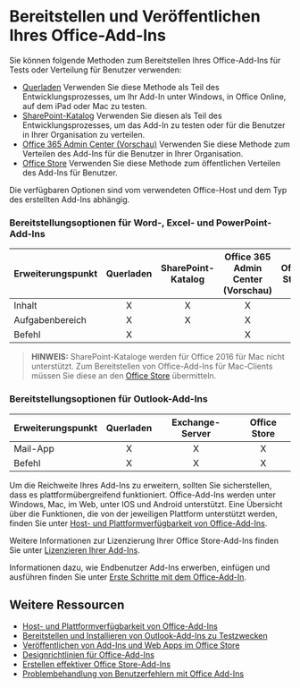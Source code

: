 
# Bereitstellen und Veröffentlichen Ihres Office-Add-Ins


Sie können folgende Methoden zum Bereitstellen Ihres Office-Add-Ins für Tests oder Verteilung für Benutzer verwenden:

- [Querladen](../testing/create-a-network-shared-folder-catalog-for-task-pane-and-content-add-ins.md) Verwenden Sie diese Methode als Teil des Entwicklungsprozesses, um Ihr Add-In unter Windows, in Office Online, auf dem iPad oder Mac zu testen.
- [SharePoint-Katalog](publish-task-pane-and-content-add-ins-to-an-add-in-catalog.md) Verwenden Sie diesen als Teil des Entwicklungsprozesses, um das Add-In zu testen oder für die Benutzer in Ihrer Organisation zu verteilen.
- [Office 365 Admin Center (Vorschau)](https://support.office.com/en-ie/article/Deploy-Office-Add-Ins-in-Office-365-737e8c86-be63-44d7-bf02-492fa7cd9c3f?ui=en-US&rs=en-IE&ad=IE) Verwenden Sie diese Methode zum Verteilen des Add-Ins für die Benutzer in Ihrer Organisation.
- [Office Store] Verwenden Sie diese Methode zum öffentlichen Verteilen des Add-Ins für Benutzer.

Die verfügbaren Optionen sind vom verwendeten Office-Host und dem Typ des erstellten Add-Ins abhängig.

### Bereitstellungsoptionen für Word-, Excel- und PowerPoint-Add-Ins

| Erweiterungspunkt            | Querladen | SharePoint-Katalog | Office 365 Admin Center (Vorschau) | Office Store |
|:----------------|:-----------:|:------------------:|:-------------------------------:|:------------:|
| Inhalt         | X           | X                  | X                               | X            |
| Aufgabenbereich       | X           | X                  | X                               | X            |
| Befehl         | X           |                    | X                               | X            |

> **HINWEIS:** SharePoint-Kataloge werden für Office 2016 für Mac nicht unterstützt. Zum Bereitstellen von Office-Add-Ins für Mac-Clients müssen Sie diese an den [Office Store] übermitteln.    

### Bereitstellungsoptionen für Outlook-Add-Ins

| Erweiterungspunkt     | Querladen | Exchange-Server | Office Store |
|:---------|:-----------:|:---------------:|:------------:|
| Mail-App | X           | X               | X            |
| Befehl  | X           | X               | X            |

Um die Reichweite Ihres Add-Ins zu erweitern, sollten Sie sicherstellen, dass es plattformübergreifend funktioniert. Office-Add-Ins werden unter Windows, Mac, im Web, unter IOS und Android unterstützt. Eine Übersicht über die Funktionen, die von der jeweiligen Plattform unterstützt werden, finden Sie unter [Host- und Plattformverfügbarkeit von Office-Add-Ins].   

Weitere Informationen zur Lizenzierung Ihrer Office Store-Add-Ins finden Sie unter [Lizenzieren Ihrer Add-Ins](https://msdn.microsoft.com/EN-US/library/office/jj163257.aspx).

Informationen dazu, wie Endbenutzer Add-Ins erwerben, einfügen und ausführen finden Sie unter [Erste Schritte mit dem Office-Add-In](https://support.office.com/en-ie/article/Start-using-your-Office-Add-in-82e665c4-6700-4b56-a3f3-ef5441996862?ui=en-US&rs=en-IE&ad=IE).

## Weitere Ressourcen

- [Host- und Plattformverfügbarkeit von Office-Add-Ins]
- [Bereitstellen und Installieren von Outlook-Add-Ins zu Testzwecken](../outlook/testing-and-tips.md) 
- [Veröffentlichen von Add-Ins und Web Apps im Office Store][Office Store]
- [Designrichtlinien für Office-Add-Ins](../design/add-in-design)
- [Erstellen effektiver Office Store-Add-Ins](https://msdn.microsoft.com/en-us/library/jj635874.aspx)
- [Problembehandlung von Benutzerfehlern mit Office Add-Ins](../testing/testing-and-troubleshooting.md)

[Office Store]: http://msdn.microsoft.com/library/ff075782-1303-4517-91cc-b3d730e9b9ae%28Office.15%29.aspx
[Host- und Plattformverfügbarkeit von Office-Add-Ins]: http://dev.office.com/add-in-availability
